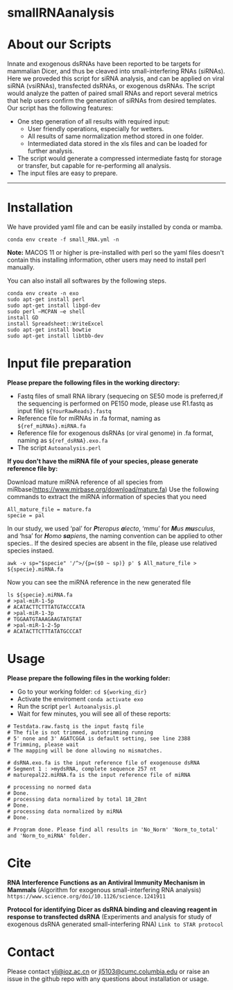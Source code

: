 # smallRNAanalysis


# About our Scripts 

Innate and exogenous dsRNAs have been reported to be targets for mammalian Dicer, and thus be cleaved into small-interfering RNAs (siRNAs). Here we proveded this script for siRNA analysis, and can be applied on viral siRNA (vsiRNAs), transfected dsRNAs, or exogenous dsRNAs. The script would analyze the patten of paired small RNAs and report several metrics that help users confirm the generation of siRNAs from desired templates.
Our script has the following features:

-  One step generation of all results with required input:
     - User friendly operations, especially for wetters. 
     - All results of same normalization method stored in one folder.
     - Intermediated data stored in the xls files and can be loaded for further analysis. 
- The script would generate a compressed intermediate fastq for storage or transfer, but capable for re-performing all analysis.
- The input files are easy to prepare.

--------------------------

# Installation

We have provided yaml file and can be easily installed by conda or mamba.

`conda env create -f small_RNA.yml -n `

**Note:** MACOS 11 or higher is pre-installed with perl so the yaml files doesn't contain this installing information, other users may need to install perl manually. 

You can also install all softwares by the following steps.
```{bash}
conda env create -n exo
sudo apt-get install perl
sudo apt-get install libgd-dev
sudo perl –MCPAN –e shell
install GD
install Spreadsheet::WriteExcel
sudo apt-get install bowtie
sudo apt-get install libtbb-dev
```


# Input file preparation
**Please prepare the following files in the working directory:**
- Fastq files of small RNA library (sequecing on SE50 mode is preferred,if the sequencing is performed on PE150 mode, please use R1.fastq as input file) `${YourRawReads}.fastq`
- Reference file for miRNAs in .fa format, naming as `${ref_miRNAs}.miRNA.fa `
- Reference file for exogenous dsRNAs (or viral genome) in .fa format, naming as `${ref_dsRNA}.exo.fa `
- The script `Autoanalysis.perl`

**If you don't have the miRNA file of your species, please generate reference file by:**

Download mature miRNA reference of all species from miRbase(https://www.mirbase.org/download/mature.fa)
Use the following commands to extract the miRNA information of species that you need
```{bash}
All_mature_file = mature.fa
specie = pal 
```
In our study, we used ‘pal’ for ***P**teropus **a**lecto*, ‘mmu’ for ***M**us **mu**sculus*, and ‘hsa’ for ***H**omo **sa**piens*, the naming convention can be applied to other species.. 
If the desired species are absent in the file, please use relatived species instaed.
```
awk -v sp="$specie" '/^>/{p=($0 ~ sp)} p' $ All_mature_file > ${specie}.miRNA.fa
```
Now you can see the miRNA reference in the new generated file
```
ls ${specie}.miRNA.fa
# >pal-miR-1-5p
# ACATACTTCTTTATGTACCCATA
# >pal-miR-1-3p
# TGGAATGTAAAGAAGTATGTAT
# >pal-miR-1-2-5p
# ACATACTTCTTTATATGCCCAT
```



# Usage
**Please prepare the following files in the working folder:**
- Go to your working folder:
`cd ${working_dir}`
- Activate the enviroment
`conda activate exo`
- Run the script
`perl Autoanalysis.pl`
- Wait for few minutes, you will see all of these reports:
```
# Testdata.raw.fastq is the input fastq file
# The file is not trimmed, autotrimming running
# 5' none and 3' AGATCGGA is default setting, see line 2388
# Trimming, please wait
# The mapping will be done allowing no mismatches.

# dsRNA.exo.fa is the input reference file of exogenouse dsRNA
# Segment 1 : >mydsRNA, complete sequence 257 nt
# maturepal22.miRNA.fa is the input reference file of miRNA 

# processing no normed data
# Done.
# processing data normalized by total 18_28nt
# Done.
# processing data normalized by miRNA
# Done.

# Program done. Please find all results in 'No_Norm' 'Norm_to_total' and 'Norm_to_miRNA' folder.
```

# Cite

**RNA Interference Functions as an Antiviral Immunity Mechanism in Mammals**
(Algorithm for exogenous small-interfering RNA analysis) 
`https://www.science.org/doi/10.1126/science.1241911`

**Protocol for identifying Dicer as dsRNA binding and cleaving reagent in response to transfected dsRNA**
(Experiments and analysis for study of exogenous dsRNA generated small-interfering RNA)
`Link to STAR protocol`


# Contact

Please contact yli@ioz.ac.cn or jl5103@cumc.columbia.edu or raise an issue in the github repo with any questions about installation or usage. 
